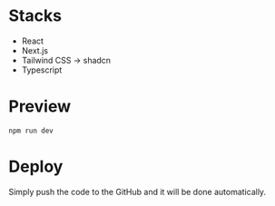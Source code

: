 # Stacks
- React
- Next.js
- Tailwind CSS -> shadcn
- Typescript

# Preview
```
npm run dev
```

# Deploy
Simply push the code to the GitHub and it will be done automatically.